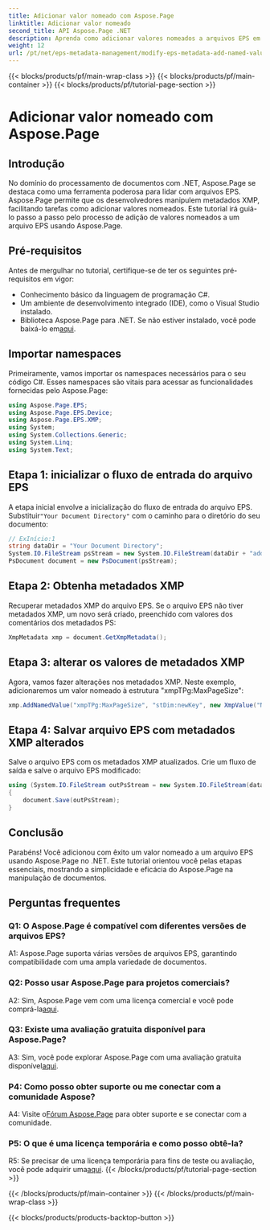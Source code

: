 ```yaml
---
title: Adicionar valor nomeado com Aspose.Page
linktitle: Adicionar valor nomeado
second_title: API Aspose.Page .NET
description: Aprenda como adicionar valores nomeados a arquivos EPS em .NET usando Aspose.Page. Este tutorial abrangente orienta você pelo processo passo a passo.
weight: 12
url: /pt/net/eps-metadata-management/modify-eps-metadata-add-named-value/
---
```


{{< blocks/products/pf/main-wrap-class >}}
{{< blocks/products/pf/main-container >}}
{{< blocks/products/pf/tutorial-page-section >}}

# Adicionar valor nomeado com Aspose.Page

## Introdução

No domínio do processamento de documentos com .NET, Aspose.Page se destaca como uma ferramenta poderosa para lidar com arquivos EPS. Aspose.Page permite que os desenvolvedores manipulem metadados XMP, facilitando tarefas como adicionar valores nomeados. Este tutorial irá guiá-lo passo a passo pelo processo de adição de valores nomeados a um arquivo EPS usando Aspose.Page.

## Pré-requisitos

Antes de mergulhar no tutorial, certifique-se de ter os seguintes pré-requisitos em vigor:

- Conhecimento básico da linguagem de programação C#.
- Um ambiente de desenvolvimento integrado (IDE), como o Visual Studio instalado.
-  Biblioteca Aspose.Page para .NET. Se não estiver instalado, você pode baixá-lo em[aqui](https://releases.aspose.com/page/net/).

## Importar namespaces

Primeiramente, vamos importar os namespaces necessários para o seu código C#. Esses namespaces são vitais para acessar as funcionalidades fornecidas pelo Aspose.Page:

```csharp
using Aspose.Page.EPS;
using Aspose.Page.EPS.Device;
using Aspose.Page.EPS.XMP;
using System;
using System.Collections.Generic;
using System.Linq;
using System.Text;
```

## Etapa 1: inicializar o fluxo de entrada do arquivo EPS

 A etapa inicial envolve a inicialização do fluxo de entrada do arquivo EPS. Substituir`"Your Document Directory"` com o caminho para o diretório do seu documento:

```csharp
// ExInício:1
string dataDir = "Your Document Directory";
System.IO.FileStream psStream = new System.IO.FileStream(dataDir + "add_named_value_input.eps", System.IO.FileMode.Open, System.IO.FileAccess.Read);
PsDocument document = new PsDocument(psStream);
```

## Etapa 2: Obtenha metadados XMP

Recuperar metadados XMP do arquivo EPS. Se o arquivo EPS não tiver metadados XMP, um novo será criado, preenchido com valores dos comentários dos metadados PS:

```csharp
XmpMetadata xmp = document.GetXmpMetadata();
```

## Etapa 3: alterar os valores de metadados XMP

Agora, vamos fazer alterações nos metadados XMP. Neste exemplo, adicionaremos um valor nomeado à estrutura "xmpTPg:MaxPageSize":

```csharp
xmp.AddNamedValue("xmpTPg:MaxPageSize", "stDim:newKey", new XmpValue("NewValue"));
```

## Etapa 4: Salvar arquivo EPS com metadados XMP alterados

Salve o arquivo EPS com os metadados XMP atualizados. Crie um fluxo de saída e salve o arquivo EPS modificado:

```csharp
using (System.IO.FileStream outPsStream = new System.IO.FileStream(dataDir + "add_named_value_output.eps", System.IO.FileMode.Create, System.IO.FileAccess.Write))
{
    document.Save(outPsStream);
}
```

## Conclusão

Parabéns! Você adicionou com êxito um valor nomeado a um arquivo EPS usando Aspose.Page no .NET. Este tutorial orientou você pelas etapas essenciais, mostrando a simplicidade e eficácia do Aspose.Page na manipulação de documentos.

## Perguntas frequentes

### Q1: O Aspose.Page é compatível com diferentes versões de arquivos EPS?

A1: Aspose.Page suporta várias versões de arquivos EPS, garantindo compatibilidade com uma ampla variedade de documentos.

### Q2: Posso usar Aspose.Page para projetos comerciais?

 A2: Sim, Aspose.Page vem com uma licença comercial e você pode comprá-la[aqui](https://purchase.aspose.com/buy).

### Q3: Existe uma avaliação gratuita disponível para Aspose.Page?

 A3: Sim, você pode explorar Aspose.Page com uma avaliação gratuita disponível[aqui](https://releases.aspose.com/).

### P4: Como posso obter suporte ou me conectar com a comunidade Aspose?

 A4: Visite o[Fórum Aspose.Page](https://forum.aspose.com/c/page/39) para obter suporte e se conectar com a comunidade.

### P5: O que é uma licença temporária e como posso obtê-la?

 R5: Se precisar de uma licença temporária para fins de teste ou avaliação, você pode adquirir uma[aqui](https://purchase.aspose.com/temporary-license/).
{{< /blocks/products/pf/tutorial-page-section >}}

{{< /blocks/products/pf/main-container >}}
{{< /blocks/products/pf/main-wrap-class >}}

{{< blocks/products/products-backtop-button >}}

